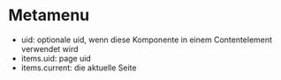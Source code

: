 # Metamenu

- uid: optionale uid, wenn diese Komponente in einem Contentelement verwendet wird
- items.uid: page uid
- items.current: die aktuelle Seite
